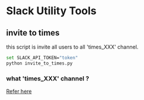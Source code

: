 # Slack Utility Tools

## invite to times

this script is invite all users to all 'times_XXX' channel.

```bash
set SLACK_API_TOKEN="token"
python invite_to_times.py
```

### what 'times_XXX' channel ?

[Refer here](http://c16e.com/1511101558/)

